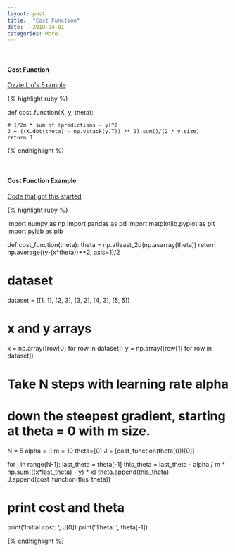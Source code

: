 ```yaml
---
layout: post
title:  "Cost Function"
date:   2018-04-01
categories: More
---
```

<br />
<h4>Cost Function</h4>

<a href="http://ozzieliu.com/2016/02/09/gradient-descent-tutorial/">
Ozzie Liu's Example
</a>

{% highlight ruby %}

def cost_function(X, y, theta):

    # 1/2m * sum of (predictions - y)^2
    J = ((X.dot(theta) - np.vstack(y.T)) ** 2).sum()/(2 * y.size)
    return J

{% endhighlight %}

<br />
<h4>Cost Function Example</h4>

<a href="https://scipython.com/blog/visualizing-the-gradient-descent-method/">
Code that got this started
</a>


{% highlight ruby %}

import numpy as np
import pandas as pd
import matplotlib.pyplot as plt
import pylab as plb

def cost_function(theta):
    theta = np.atleast_2d(np.asarray(theta))
    return np.average((y-(x*theta))**2, axis=1)/2

# dataset
dataset = [[1, 1], [2, 3], [3, 2], [4, 3], [5, 5]]

# x and y arrays
x = np.array([row[0] for row in dataset])
y = np.array([row[1] for row in dataset])

# Take N steps with learning rate alpha
# down the steepest gradient, starting at theta = 0 with m size.
N = 5
alpha = .1
m = 10
theta=[0]
J = [cost_function(theta[0])[0]]

for j in range(N-1):
    last_theta = theta[-1]
    this_theta = last_theta - alpha / m * np.sum(((x*last_theta) - y) * x)
    theta.append(this_theta)
    J.append(cost_function(this_theta))

# print cost and theta
print('Initial cost: ', J[0])
print('Theta: ', theta[-1])

{% endhighlight %}
